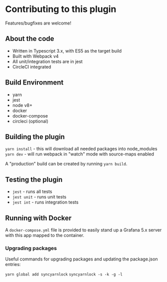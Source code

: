 # Contributing to this plugin

Features/bugfixes are welcome!

## About the code

* Written in Typescript 3.x, with ES5 as the target build
* Built with Webpack v4
* All unit/integration tests are in jest
* CircleCI integrated

## Build Environment

* yarn
* jest
* node v8+
* docker
* docker-compose
* circleci (optional)

## Building the plugin

`yarn install` - this will download all needed packages into node_modules
`yarn dev` - will run webpack in "watch" mode with source-maps enabled

A "production" build can be created by running `yarn build`.

## Testing the plugin

* `jest` - runs all tests
* `jest unit` - runs unit tests
* `jest int` - runs integration tests

## Running with Docker
A ``docker-compose.yml`` file is provided to easily stand up a Grafana 5.x server with this app mapped to the container.

### Upgrading packages

Useful commands for upgrading packages and updating the package.json entries:

`yarn global add syncyarnlock`
`syncyarnlock -s -k -g -l`
